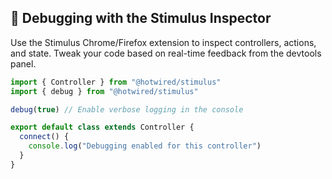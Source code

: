 ## 🐞 Debugging with the Stimulus Inspector

Use the Stimulus Chrome/Firefox extension to inspect controllers, actions, and state. Tweak your code based on real-time feedback from the devtools panel.

```js
import { Controller } from "@hotwired/stimulus"
import { debug } from "@hotwired/stimulus"

debug(true) // Enable verbose logging in the console

export default class extends Controller {
  connect() {
    console.log("Debugging enabled for this controller")
  }
}
```
